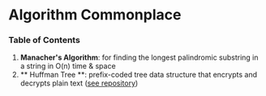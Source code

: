 # Algorithm Commonplace
### Table of Contents
1. **Manacher's Algorithm**: for finding the longest palindromic substring in a string in O(n) time & space
2. ** Huffman Tree **: prefix-coded tree data structure that encrypts and decrypts plain text ([see repository](https://github.com/alainakafkes/huffmantree))
